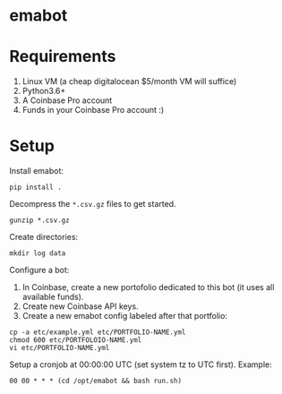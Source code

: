 # emabot

# Requirements

1. Linux VM (a cheap digitalocean $5/month VM will suffice)
2. Python3.6+
3. A Coinbase Pro account
4. Funds in your Coinbase Pro account :)

# Setup

Install emabot:
```
pip install .
```

Decompress the `*.csv.gz` files to get started.
```
gunzip *.csv.gz
```

Create directories:
```
mkdir log data
```

Configure a bot:
1. In Coinbase, create a new portofolio dedicated to this bot (it uses all
   available funds).
2. Create new Coinbase API keys.
3. Create a new emabot config labeled after that portfolio:
```
cp -a etc/example.yml etc/PORTFOLIO-NAME.yml
chmod 600 etc/PORTFOLOIO-NAME.yml
vi etc/PORTFOLIO-NAME.yml
```

Setup a cronjob at 00:00:00 UTC (set system tz to UTC first). Example:
```
00 00 * * * (cd /opt/emabot && bash run.sh)
```
